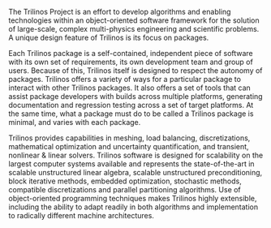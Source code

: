 The Trilinos Project is an effort to develop algorithms and enabling technologies within an object-oriented software framework for the solution of large-scale, complex multi-physics engineering and scientific problems. A unique design feature of Trilinos is its focus on packages.

Each Trilinos package is a self-contained, independent piece of software with its own set of requirements, its own development team and group of users. Because of this, Trilinos itself is designed to respect the autonomy of packages. Trilinos offers a variety of ways for a particular package to interact with other Trilinos packages. It also offers a set of tools that can assist package developers with builds across multiple platforms, generating documentation and regression testing across a set of target platforms. At the same time, what a package must do to be called a Trilinos package is minimal, and varies with each package.

Trilinos provides capabilities in meshing, load balancing, discretizations, mathematical optimization and uncertainty quantification, and transient, nonlinear & linear solvers. Trilinos software is designed for scalability on the largest computer systems available and represents the state-of-the-art in scalable unstructured linear algebra, scalable unstructured preconditioning, block iterative methods, embedded optimization, stochastic methods, compatible discretizations and parallel partitioning algorithms. Use of object-oriented programming techniques makes Trilinos highly extensible, including the ability to adapt readily in both algorithms and implementation to radically different machine architectures.